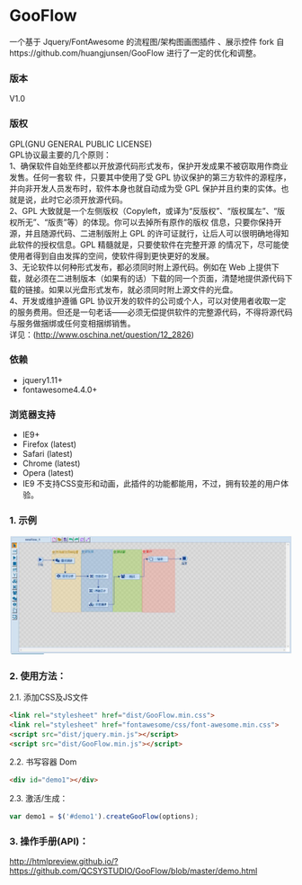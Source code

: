 # GooFlow

一个基于 Jquery/FontAwesome 的流程图/架构图画图插件 、展示控件 fork 自https://github.com/huangjunsen/GooFlow 进行了一定的优化和调整。

### 版本
V1.0  

### 版权
GPL(GNU GENERAL PUBLIC LICENSE)  
GPL协议最主要的几个原则：  
1、确保软件自始至终都以开放源代码形式发布，保护开发成果不被窃取用作商业发售。任何一套软 件，只要其中使用了受 GPL 协议保护的第三方软件的源程序，并向非开发人员发布时，软件本身也就自动成为受 GPL 保护并且约束的实体。也就是说，此时它必须开放源代码。  
2、GPL 大致就是一个左侧版权（Copyleft，或译为“反版权”、“版权属左”、“版权所无”、“版责”等）的体现。你可以去掉所有原作的版权 信息，只要你保持开源，并且随源代码、二进制版附上 GPL 的许可证就行，让后人可以很明确地得知此软件的授权信息。GPL 精髓就是，只要使软件在完整开源 的情况下，尽可能使使用者得到自由发挥的空间，使软件得到更快更好的发展。  
3、无论软件以何种形式发布，都必须同时附上源代码。例如在 Web 上提供下载，就必须在二进制版本（如果有的话）下载的同一个页面，清楚地提供源代码下载的链接。如果以光盘形式发布，就必须同时附上源文件的光盘。  
4、开发或维护遵循 GPL 协议开发的软件的公司或个人，可以对使用者收取一定的服务费用。但还是一句老话——必须无偿提供软件的完整源代码，不得将源代码与服务做捆绑或任何变相捆绑销售。  
详见：(http://www.oschina.net/question/12_2826)  

### 依赖
* jquery1.11+  
* fontawesome4.4.0+  

### 浏览器支持
* IE9+  
* Firefox (latest)  
* Safari (latest)  
* Chrome (latest)  
* Opera (latest)  
* IE9 不支持CSS变形和动画，此插件的功能都能用，不过，拥有较差的用户体验。  

### 1. 示例
![](https://github.com/huangjunse/GooFlow/raw/master/SnapShot/01_Example.jpg)  

### 2. 使用方法：
2.1. 添加CSS及JS文件  
```html
<link rel="stylesheet" href="dist/GooFlow.min.css">
<link rel="stylesheet" href="fontawesome/css/font-awesome.min.css">
<script src="dist/jquery.min.js"></script>
<script src="dist/GooFlow.min.js"></script>
```

2.2. 书写容器 Dom   
```html
<div id="demo1"></div> 
```

2.3. 激活/生成：  
```javascript
var demo1 = $('#demo1').createGooFlow(options);
```

  
### 3. 操作手册(API)：
http://htmlpreview.github.io/?https://github.com/QCSYSTUDIO/GooFlow/blob/master/demo.html

  
